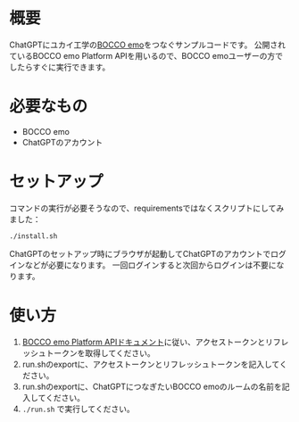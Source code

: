 # 概要
ChatGPTにユカイ工学の[BOCCO emo](https://www.bocco.me/)をつなぐサンプルコードです。
公開されているBOCCO emo Platform APIを用いるので、BOCCO emoユーザーの方でしたらすぐに実行できます。

# 必要なもの
- BOCCO emo
- ChatGPTのアカウント

# セットアップ
コマンドの実行が必要そうなので、requirementsではなくスクリプトにしてみました：
```
./install.sh
```

ChatGPTのセットアップ時にブラウザが起動してChatGPTのアカウントでログインなどが必要になります。
一回ログインすると次回からログインは不要になります。

# 使い方
1. [BOCCO emo Platform APIドキュメント](https://platform-api.bocco.me/api-docs/#overview--bocco-emo-platform-api%E3%81%A8%E3%81%AF)に従い、アクセストークンとリフレッシュトークンを取得してください。
1. run.shのexportに、アクセストークンとリフレッシュトークンを記入してください。
1. run.shのexportに、ChatGPTにつなぎたいBOCCO emoのルームの名前を記入してください。
1. `./run.sh` で実行してください。
